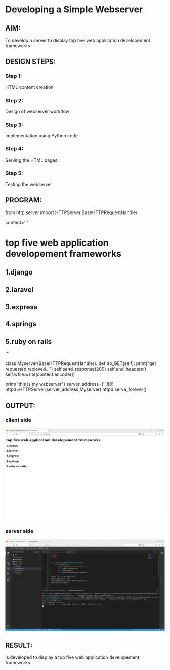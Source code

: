 # Developing a Simple Webserver
## AIM:
To develop a server to display top five web application developement frameworks

## DESIGN STEPS:
### Step 1: 
HTML content creation
### Step 2:
Design of webserver workflow
### Step 3:
Implementation using Python code
### Step 4:
Serving the HTML pages.
### Step 5:
Testing the webserver

## PROGRAM:
from http.server import HTTPServer,BaseHTTPRequestHandler

content='''
<!doctype html>
<html>
<head>
<title> My web server</title>
</head>
<body>
<h1>top five web application developement frameworks</h1>
<h2>1.django</h2>
<h2>2.laravel</h2>
<h2>3.express</h2>
<h2>4.springs</h2>
<h2>5.ruby on rails</h2>
</body>
</html>
'''

class Myserver(BaseHTTPRequestHandler):
     def do_GET(self):
        print("get requested recieved...")
        self.send_response(200)
        self.end_headers()
        self.wfile.write(content.encode())

print("this is my webserver")
server_address=('',80)
httpd=HTTPServer(server_address,Myserver)
httpd.serve_forever()





## OUTPUT:
### client side
![Alt Text](./image/client.PNG)
### server side
![Alt Text](./image/server.PNG)

## RESULT:
is developed to display a top five web application developement frameworks

